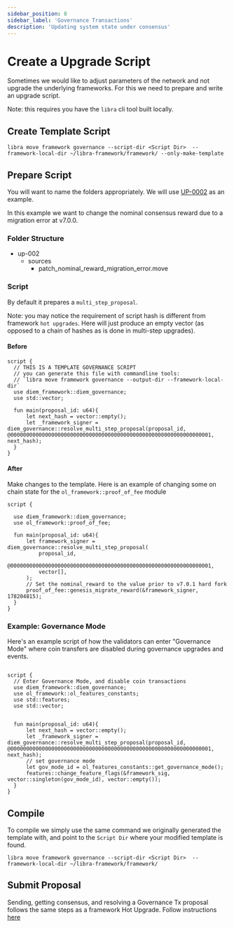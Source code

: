```yaml
---
sidebar_position: 8
sidebar_label: 'Governance Transactions'
description: 'Updating system state under consensus'
---
```


# Create a Upgrade Script

Sometimes we would like to adjust parameters of the network and not upgrade the underlying frameworks. For this we need to prepare and write an upgrade script.

Note: this requires you have the `libra` cli tool built locally.

## Create Template Script

`libra move framework governance --script-dir <Script Dir>  --framework-local-dir ~/libra-framework/framework/ --only-make-template`

## Prepare Script

You will want to name the folders appropriately. We will use [UP-0002](../proposals/up-0002) as an example.

In this example we want to change the nominal consensus reward due to a migration error at v7.0.0.

### Folder Structure

- up-002
    - sources
        - patch_nominal_reward_migration_error.move

### Script

By default it prepares a `multi_step_proposal`.

Note: you may notice the requirement of script hash is different from framework `hot upgrades`. Here  will just produce an empty vector (as opposed to a chain of hashes as is done in multi-step upgrades).

#### Before

```
script {
  // THIS IS A TEMPLATE GOVERNANCE SCRIPT
  // you can generate this file with commandline tools:
  // `libra move framework governance --output-dir --framework-local-dir`
  use diem_framework::diem_governance;
  use std::vector;

  fun main(proposal_id: u64){
      let next_hash = vector::empty();
      let _framework_signer = diem_governance::resolve_multi_step_proposal(proposal_id, @0000000000000000000000000000000000000000000000000000000000000001, next_hash);
  }
}
```


#### After
Make changes to the template. Here is an example of changing some on chain state for the `ol_framework::proof_of_fee` module
```
script {

  use diem_framework::diem_governance;
  use ol_framework::proof_of_fee;

  fun main(proposal_id: u64){
      let framework_signer = diem_governance::resolve_multi_step_proposal(
          proposal_id,
          @0000000000000000000000000000000000000000000000000000000000000001,
          vector[],
      );
      // Set the nominal_reward to the value prior to v7.0.1 hard fork
      proof_of_fee::genesis_migrate_reward(&framework_signer, 178204815);
  }
}
```

### Example: Governance Mode
Here's an example script of how the validators can enter "Governance Mode" where coin transfers are disabled during governance upgrades and events.

```

script {
  // Enter Governance Mode, and disable coin transactions
  use diem_framework::diem_governance;
  use ol_framework::ol_features_constants;
  use std::features;
  use std::vector;


  fun main(proposal_id: u64){
      let next_hash = vector::empty();
      let _framework_signer = diem_governance::resolve_multi_step_proposal(proposal_id, @0000000000000000000000000000000000000000000000000000000000000001, next_hash);
      // set governance mode
      let gov_mode_id = ol_features_constants::get_governance_mode();
      features::change_feature_flags(&framework_sig, vector::singleton(gov_mode_id), vector::empty());
  }
}
```

## Compile

To compile we simply use the same command we originally generated the template with, and point to the `Script Dir` where your modified template is found.

```
libra move framework governance --script-dir <Script Dir>  --framework-local-dir ~/libra-framework/framework/
```


## Submit Proposal
Sending, getting consensus, and resolving a Governance Tx proposal follows the same steps as a framework Hot Upgrade.
Follow instructions [here](hot_upgrades.md#upgrade-ceremony)
